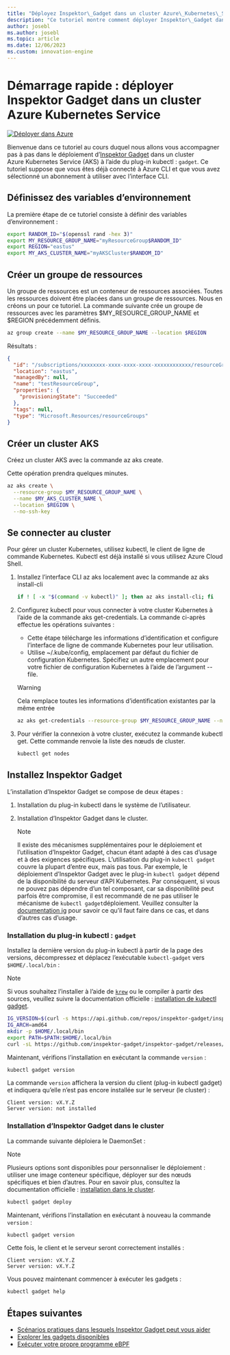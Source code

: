 ```yaml
---
title: "Déployez Inspektor\_Gadget dans un cluster Azure\_Kubernetes\_Service"
description: "Ce tutoriel montre comment déployer Inspektor\_Gadget dans un cluster AKS"
author: josebl
ms.author: josebl
ms.topic: article
ms.date: 12/06/2023
ms.custom: innovation-engine
---
```


# Démarrage rapide : déployer Inspektor Gadget dans un cluster Azure Kubernetes Service

[![Déployer dans Azure](https://aka.ms/deploytoazurebutton)](https://go.microsoft.com/fwlink/?linkid=2276309)

Bienvenue dans ce tutoriel au cours duquel nous allons vous accompagner pas à pas dans le déploiement d’[Inspektor Gadget](https://www.inspektor-gadget.io/) dans un cluster Azure Kubernetes Service (AKS) à l’aide du plug-in kubectl : `gadget`. Ce tutoriel suppose que vous êtes déjà connecté à Azure CLI et que vous avez sélectionné un abonnement à utiliser avec l’interface CLI.

## Définissez des variables d’environnement

La première étape de ce tutoriel consiste à définir des variables d’environnement :

```bash
export RANDOM_ID="$(openssl rand -hex 3)"
export MY_RESOURCE_GROUP_NAME="myResourceGroup$RANDOM_ID"
export REGION="eastus"
export MY_AKS_CLUSTER_NAME="myAKSCluster$RANDOM_ID"
```

## Créer un groupe de ressources

Un groupe de ressources est un conteneur de ressources associées. Toutes les ressources doivent être placées dans un groupe de ressources. Nous en créons un pour ce tutoriel. La commande suivante crée un groupe de ressources avec les paramètres $MY_RESOURCE_GROUP_NAME et $REGION précédemment définis.

```bash
az group create --name $MY_RESOURCE_GROUP_NAME --location $REGION
```

Résultats :

<!-- expected_similarity=0.3 -->
```JSON
{
  "id": "/subscriptions/xxxxxxxx-xxxx-xxxx-xxxx-xxxxxxxxxxxx/resourceGroups/myResourceGroup210",
  "location": "eastus",
  "managedBy": null,
  "name": "testResourceGroup",
  "properties": {
    "provisioningState": "Succeeded"
  },
  "tags": null,
  "type": "Microsoft.Resources/resourceGroups"
}
```

## Créer un cluster AKS

Créez un cluster AKS avec la commande az aks create.

Cette opération prendra quelques minutes.

```bash
az aks create \
  --resource-group $MY_RESOURCE_GROUP_NAME \
  --name $MY_AKS_CLUSTER_NAME \
  --location $REGION \
  --no-ssh-key
```

## Se connecter au cluster

Pour gérer un cluster Kubernetes, utilisez kubectl, le client de ligne de commande Kubernetes. Kubectl est déjà installé si vous utilisez Azure Cloud Shell.

1. Installez l’interface CLI az aks localement avec la commande az aks install-cli

    ```bash
    if ! [ -x "$(command -v kubectl)" ]; then az aks install-cli; fi
    ```

2. Configurez kubectl pour vous connecter à votre cluster Kubernetes à l’aide de la commande aks get-credentials. La commande ci-après effectue les opérations suivantes :
    - Cette étape télécharge les informations d’identification et configure l’interface de ligne de commande Kubernetes pour leur utilisation.
    - Utilise ~/.kube/config, emplacement par défaut du fichier de configuration Kubernetes. Spécifiez un autre emplacement pour votre fichier de configuration Kubernetes à l’aide de l’argument --file.

    > [!WARNING]
    > Cela remplace toutes les informations d’identification existantes par la même entrée

    ```bash
    az aks get-credentials --resource-group $MY_RESOURCE_GROUP_NAME --name $MY_AKS_CLUSTER_NAME --overwrite-existing
    ```

3. Pour vérifier la connexion à votre cluster, exécutez la commande kubectl get. Cette commande renvoie la liste des nœuds de cluster.

    ```bash
    kubectl get nodes
    ```

## Installez Inspektor Gadget

L’installation d’Inspektor Gadget se compose de deux étapes :

1. Installation du plug-in kubectl dans le système de l’utilisateur.
2. Installation d’Inspektor Gadget dans le cluster.

    > [!NOTE]
    > Il existe des mécanismes supplémentaires pour le déploiement et l’utilisation d’Inspektor Gadget, chacun étant adapté à des cas d’usage et à des exigences spécifiques. L’utilisation du plug-in `kubectl gadget` couvre la plupart d’entre eux, mais pas tous. Par exemple, le déploiement d’Inspektor Gadget avec le plug-in `kubectl gadget` dépend de la disponibilité du serveur d’API Kubernetes. Par conséquent, si vous ne pouvez pas dépendre d’un tel composant, car sa disponibilité peut parfois être compromise, il est recommandé de ne pas utiliser le mécanisme de `kubectl gadget`déploiement. Veuillez consulter la [documentation ig](https://github.com/inspektor-gadget/inspektor-gadget/blob/main/docs/ig.md) pour savoir ce qu’il faut faire dans ce cas, et dans d’autres cas d’usage.

### Installation du plug-in kubectl : `gadget`

Installez la dernière version du plug-in kubectl à partir de la page des versions, décompressez et déplacez l’exécutable `kubectl-gadget` vers `$HOME/.local/bin` :

> [!NOTE]
> Si vous souhaitez l’installer à l’aide de [`krew`](https://sigs.k8s.io/krew) ou le compiler à partir des sources, veuillez suivre la documentation officielle : [installation de kubectl gadget](https://github.com/inspektor-gadget/inspektor-gadget/blob/main/docs/install.md#installing-kubectl-gadget).

```bash
IG_VERSION=$(curl -s https://api.github.com/repos/inspektor-gadget/inspektor-gadget/releases/latest | jq -r .tag_name)
IG_ARCH=amd64
mkdir -p $HOME/.local/bin
export PATH=$PATH:$HOME/.local/bin
curl -sL https://github.com/inspektor-gadget/inspektor-gadget/releases/download/${IG_VERSION}/kubectl-gadget-linux-${IG_ARCH}-${IG_VERSION}.tar.gz  | tar -C $HOME/.local/bin -xzf - kubectl-gadget
```

Maintenant, vérifions l’installation en exécutant la commande `version` :

```bash
kubectl gadget version
```

La commande `version` affichera la version du client (plug-in kubectl gadget) et indiquera qu’elle n’est pas encore installée sur le serveur (le cluster) :

<!--expected_similarity="(?m)^Client version: v\d+\.\d+\.\d+$\n^Server version: not installed$"-->
```text
Client version: vX.Y.Z
Server version: not installed
```

### Installation d’Inspektor Gadget dans le cluster

La commande suivante déploiera le DaemonSet :

> [!NOTE]
> Plusieurs options sont disponibles pour personnaliser le déploiement : utiliser une image conteneur spécifique, déployer sur des nœuds spécifiques et bien d’autres. Pour en savoir plus, consultez la documentation officielle : [installation dans le cluster](https://github.com/inspektor-gadget/inspektor-gadget/blob/main/docs/install.md#installing-in-the-cluster).

```bash
kubectl gadget deploy
```

Maintenant, vérifions l’installation en exécutant à nouveau la commande `version` :

```bash
kubectl gadget version
```

Cette fois, le client et le serveur seront correctement installés :

<!--expected_similarity="(?m)^Client version: v\d+\.\d+\.\d+$\n^Server version: v\d+\.\d+\.\d+$"-->
```text
Client version: vX.Y.Z
Server version: vX.Y.Z
```

Vous pouvez maintenant commencer à exécuter les gadgets :

```bash
kubectl gadget help
```

<!--
## Clean Up

### Undeploy Inspektor Gadget

```bash
kubectl gadget undeploy
```

### Clean up Azure resources

When no longer needed, you can use `az group delete` to remove the resource group, cluster, and all related resources as follows. The `--no-wait` parameter returns control to the prompt without waiting for the operation to complete. The `--yes` parameter confirms that you wish to delete the resources without an additional prompt to do so.

```bash
az group delete --name $MY_RESOURCE_GROUP_NAME --no-wait --yes
```
-->

## Étapes suivantes
- [Scénarios pratiques dans lesquels Inspektor Gadget peut vous aider](https://go.microsoft.com/fwlink/p/?linkid=2260402#use-cases)
- [Explorer les gadgets disponibles](https://go.microsoft.com/fwlink/p/?linkid=2260070)
- [Exécuter votre propre programme eBPF](https://go.microsoft.com/fwlink/p/?linkid=2259865)
